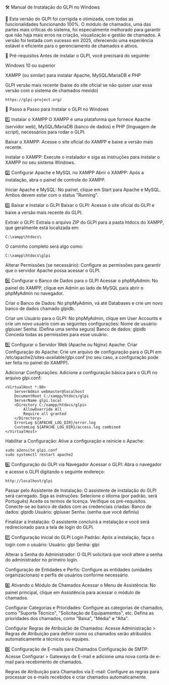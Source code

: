 🛠️ Manual de Instalação do GLPI no Windows

📝 Esta versão do GLPI foi corrigida e otimizada, com todas as funcionalidades funcionando 100%. O módulo de chamados, uma das partes mais críticas do sistema, foi especialmente melhorado para garantir que não haja mais erros na criação, visualização e gestão de chamados. A versão foi testada com sucesso em 2025, oferecendo uma experiência estável e eficiente para o gerenciamento de chamados e ativos.

🔧 Pré-requisitos
Antes de instalar o GLPI, você precisará do seguinte:

Windows 10 ou superior

XAMPP (ou similar) para instalar Apache, MySQL/MariaDB e PHP

GLPI versão mais recente (baixe do site oficial se não quiser usar essa versão com o sistema de chamados mexido)
```
https://glpi-project.org/
```

🚀 Passo a Passo para Instalar o GLPI no Windows

1️⃣ Instalar o XAMPP
O XAMPP é uma plataforma que fornece Apache (servidor web), MySQL/MariaDB (banco de dados) e PHP (linguagem de script), necessários para rodar o GLPI.

Baixar o XAMPP:
Acesse o site oficial do XAMPP e baixe a versão mais recente.

Instalar o XAMPP:
Execute o instalador e siga as instruções para instalar o XAMPP no seu sistema Windows.

2️⃣ Configurar Apache e MySQL no XAMPP
Abrir o XAMPP:
Após a instalação, abra o painel de controle do XAMPP.

Iniciar Apache e MySQL:
No painel, clique em Start para Apache e MySQL. Ambos devem estar com o status "Running".

3️⃣ Baixar e Instalar o GLPI
Baixar o GLPI:
Acesse o site oficial do GLPI e baixe a versão mais recente do GLPI.

Extrair o GLPI:
Extraia o arquivo ZIP do GLPI para a pasta htdocs do XAMPP, que geralmente está localizada em:
```
C:\xampp\htdocs\
```
O caminho completo será algo como:
```
C:\xampp\htdocs\glpi
```
Alterar Permissões (se necessário):
Configure as permissões para garantir que o servidor Apache possa acessar o GLPI.

4️⃣ Configurar o Banco de Dados para o GLPI
Acessar o phpMyAdmin:
No painel do XAMPP, clique em Admin ao lado de MySQL para abrir o phpMyAdmin no navegador.

Criar o Banco de Dados:
No phpMyAdmin, vá até Databases e crie um novo banco de dados chamado glpidb.

Criar um Usuário para o GLPI:
No phpMyAdmin, clique em User Accounts e crie um novo usuário com as seguintes configurações:
Nome de usuário: glpiuser
Senha: (Defina uma senha segura)
Banco de dados: glpidb
Conceda todas as permissões para esse usuário.

5️⃣ Configurar o Servidor Web (Apache ou Nginx)
Apache:
Criar Configuração do Apache:
Crie um arquivo de configuração para o GLPI em /etc/apache2/sites-available/glpi.conf (no seu caso, a configuração pode ser feita no painel do XAMPP).

Adicionar Configurações:
Adicione a configuração básica para o GLPI no arquivo glpi.conf:
```
<VirtualHost *:80>
    ServerAdmin webmaster@localhost
    DocumentRoot C:/xampp/htdocs/glpi
    ServerName glpi.local
    <Directory C:/xampp/htdocs/glpi>
        AllowOverride All
        Require all granted
    </Directory>
    ErrorLog ${APACHE_LOG_DIR}/error.log
    CustomLog ${APACHE_LOG_DIR}/access.log combined
</VirtualHost>
```
Habilitar a Configuração:
Ative a configuração e reinicie o Apache:
```
sudo a2ensite glpi.conf
sudo systemctl restart apache2
```

6️⃣ Configuração do GLPI via Navegador
Acessar o GLPI:
Abra o navegador e acesse o GLPI digitando o seguinte endereço:
```
http://localhost/glpi
```

Passar pelo Assistente de Instalação:
O assistente de instalação do GLPI será carregado. Siga as instruções:
Selecione o idioma (por padrão, será Português)
Aceite os termos de licença.
Verifique os pré-requisitos.
Conecte-se ao banco de dados com as credenciais criadas:
Banco de dados: glpidb
Usuário: glpiuser
Senha: (senha que você definiu)

Finalizar a Instalação:
O assistente concluirá a instalação e você será redirecionado para a tela de login do GLPI.

7️⃣ Configuração Inicial do GLPI
Login Padrão:
Após a instalação, faça o login com o usuário:
Usuário: glpi
Senha: glpi

Alterar a Senha do Administrador:
O GLPI solicitará que você altere a senha do administrador no primeiro login.

Configuração de Entidades e Perfis:
Configure as entidades (unidades organizacionais) e perfís de usuários conforme necessário.

8️⃣ Ativando o Módulo de Chamados
Acessar o Menu de Assistência:
No painel principal, clique em Assistência para acessar o módulo de chamados.

Configurar Categorias e Prioridades:
Configure as categorias de chamados, como "Suporte Técnico", "Solicitação de Equipamentos", etc.
Defina as prioridades dos chamados, como "Baixa", "Média" e "Alta".

Configurar Regras de Atribuição de Chamados:
Acesse Administração > Regras de Atribuição para definir como os chamados serão atribuídos automaticamente a técnicos ou equipes.

9️⃣ Configuração de E-mails para Chamados
Configuração de SMTP:
Acesse Configurar > Gateways de E-mail e adicione uma nova conta de e-mail para recebimento de chamados.

Regras de Atribuição para Chamados via E-mail:
Configure as regras para processar os e-mails recebidos e criar chamados automaticamente.

